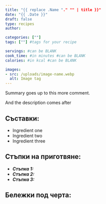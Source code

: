 ```yaml
---
title: "{{ replace .Name "." "" | title }}"
date: "{{ .Date }}"
draft: false
type: recipes
author:

categories: [""]
tags: [""] #tags for your recipe

servings: #can be BLANK
cook_time: #in minutes #can be BLANK
calories: #in kcal #can be BLANK

images:
- src: /uploads/image-name.webp
  alt: Image tag
---
```

Summary goes up to this more comment.
<!--more-->
And the description comes after

## Съставки:
- Ingredient one
- Ingredient two
- Ingredient three

## Стъпки на приготвяне:
- ***Стъпка 1:***
- ***Стъпка 2:***
- ***Стъпка 3:***

## Бележки под черта:
